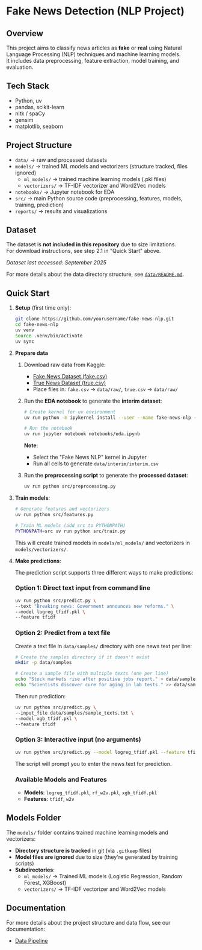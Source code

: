 # Fake News Detection (NLP Project)
## Overview
This project aims to classify news articles as **fake** or **real** using Natural Language Processing (NLP) techniques and machine learning models.  
It includes data preprocessing, feature extraction, model training, and evaluation.

## Tech Stack
- Python, uv
- pandas, scikit-learn
- nltk / spaCy
- gensim
- matplotlib, seaborn

## Project Structure
- `data/` → raw and processed datasets
- `models/` → trained ML models and vectorizers (structure tracked, files ignored)
  - `ml_models/` → trained machine learning models (.pkl files)
  - `vectorizers/` → TF-IDF vectorizer and Word2Vec models
- `notebooks/` → Jupyter notebook for EDA
- `src/` → main Python source code (preprocessing, features, models, training, prediction)
- `reports/` → results and visualizations

## Dataset
The dataset is **not included in this repository** due to size limitations.  
For download instructions, see step 2.1 in "Quick Start" above.

*Dataset last accessed: September 2025*  

For more details about the data directory structure, see [`data/README.md`](data/README.md).

## Quick Start

1. **Setup** (first time only):
   ```bash
   git clone https://github.com/yourusername/fake-news-nlp.git
   cd fake-news-nlp
   uv venv
   source .venv/bin/activate
   uv sync
   ```

2. **Prepare data** 
   1. Download raw data from Kaggle:
      - [Fake News Dataset (fake.csv)](https://www.kaggle.com/datasets/bhavikjikadara/fake-news-detection?select=fake.csv)  
      - [True News Dataset (true.csv)](https://www.kaggle.com/datasets/bhavikjikadara/fake-news-detection?select=true.csv)  
      - Place files in: `fake.csv` → `data/raw/`, `true.csv` → `data/raw/`
   
   2. Run the **EDA notebook** to generate the **interim dataset**:  

      ```bash
      # Create kernel for uv environment
      uv run python -m ipykernel install --user --name fake-news-nlp --display-name "Fake News NLP"
      
      # Run the notebook
      uv run jupyter notebook notebooks/eda.ipynb
      ```
      
      **Note**: 
      - Select the "Fake News NLP" kernel in Jupyter
      - Run all cells to generate `data/interim/interim.csv`
   
   3. Run the **preprocessing script** to generate the **processed dataset**:

      ```bash
      uv run python src/preprocessing.py
      ```
   
3. **Train models**:
   ```bash
   # Generate features and vectorizers
   uv run python src/features.py

   # Train ML models (add src to PYTHONPATH)
   PYTHONPATH=src uv run python src/train.py
   ```
   
   This will create trained models in `models/ml_models/` and vectorizers in `models/vectorizers/`.

4. **Make predictions**:

   The prediction script supports three different ways to make predictions:

   ### Option 1: Direct text input from command line
   ```bash
   uv run python src/predict.py \
   --text "Breaking news: Government announces new reforms." \
   --model logreg_tfidf.pkl \
   --feature tfidf
   ```

   ### Option 2: Predict from a text file
   Create a text file in `data/samples/` directory with one news text per line:
   ```bash
   # Create the samples directory if it doesn't exist
   mkdir -p data/samples

   # Create a sample file with multiple texts (one per line)
   echo "Stock markets rise after positive jobs report." > data/samples/sample_texts.txt
   echo "Scientists discover cure for aging in lab tests." >> data/samples/sample_texts.txt
   ```

   Then run prediction:
   ```bash
   uv run python src/predict.py \
   --input_file data/samples/sample_texts.txt \
   --model xgb_tfidf.pkl \
   --feature tfidf
   ```

   ### Option 3: Interactive input (no arguments)
   ```bash
   uv run python src/predict.py --model logreg_tfidf.pkl --feature tfidf
   ```
   The script will prompt you to enter the news text for prediction.

   ### Available Models and Features
   - **Models**: `logreg_tfidf.pkl`, `rf_w2v.pkl`, `xgb_tfidf.pkl`
   - **Features**: `tfidf`, `w2v`

## Models Folder

The `models/` folder contains trained machine learning models and vectorizers:

- **Directory structure is tracked** in git (via `.gitkeep` files)
- **Model files are ignored** due to size (they're generated by training scripts)
- **Subdirectories**:
  - `ml_models/` → Trained ML models (Logistic Regression, Random Forest, XGBoost)
  - `vectorizers/` → TF-IDF vectorizer and Word2Vec models

## Documentation

For more details about the project structure and data flow, see our documentation:

- [Data Pipeline](docs/data_pipeline.md)

